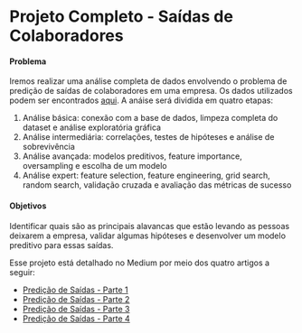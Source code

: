 # **Projeto Completo - Saídas de Colaboradores**

#### **Problema**
Iremos realizar uma análise completa de dados envolvendo o problema de predição de saídas de colaboradores em uma empresa. Os dados utilizados podem ser encontrados [aqui](https://www.kaggle.com/datasets/pavansubhasht/ibm-hr-analytics-attrition-dataset). A anáise será dividida em quatro etapas:
1. Análise básica: conexão com a base de dados, limpeza completa do dataset e análise exploratória gráfica
2. Análise intermediária: correlações, testes de hipóteses e análise de sobrevivência
3. Análise avançada: modelos preditivos, feature importance, oversampling e escolha de um modelo
4. Análise expert: feature selection, feature engineering, grid search, random search, validação cruzada e avaliação das métricas de sucesso

#### **Objetivos**
Identificar quais são as principais alavancas que estão levando as pessoas deixarem a empresa, validar algumas hipóteses e desenvolver um modelo preditivo para essas saídas.

Esse projeto está detalhado no Medium por meio dos quatro artigos a seguir:
- [Predição de Saídas - Parte 1](https://higorgomes93.medium.com/predi%C3%A7%C3%A3o-de-sa%C3%ADdas-parte-1-666df40ab72e)
- [Predição de Saídas - Parte 2](https://higorgomes93.medium.com/predi%C3%A7%C3%A3o-de-sa%C3%ADdas-parte-2-42e1299b38af)
- [Predição de Saídas - Parte 3](https://higorgomes93.medium.com/predi%C3%A7%C3%A3o-de-sa%C3%ADdas-parte-3-2b4bdf98258)
- [Predição de Saídas - Parte 4](https://higorgomes93.medium.com/predi%C3%A7%C3%A3o-de-sa%C3%ADdas-parte-1-666df40ab72e)
